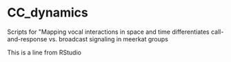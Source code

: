 # CC_dynamics
Scripts for "Mapping  vocal interactions in space and time differentiates call-and-response vs. broadcast signaling in meerkat groups


This is a line from RStudio